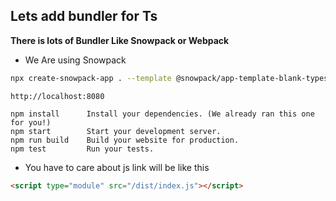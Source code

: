 ## Lets add bundler for Ts

**There is lots of Bundler Like Snowpack or Webpack**

- We Are using Snowpack

```bash
npx create-snowpack-app . --template @snowpack/app-template-blank-typescript --force
```

```text
http://localhost:8080
```

```text
npm install      Install your dependencies. (We already ran this one for you!)
npm start        Start your development server.
npm run build    Build your website for production.
npm test         Run your tests.
```

- You have to care about js link will be like this

```html
<script type="module" src="/dist/index.js"></script>
```
